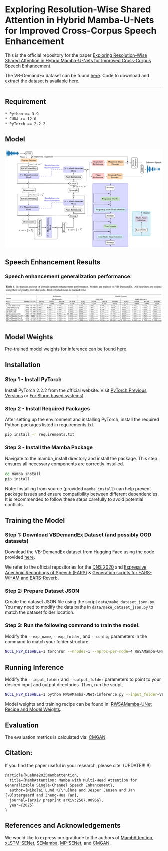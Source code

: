 # Exploring Resolution-Wise Shared Attention in Hybrid Mamba-U-Nets for Improved Cross-Corpus Speech Enhancement
This is the official repository for the paper [Exploring Resolution-Wise Shared Attention in Hybrid Mamba-U-Nets for Improved Cross-Corpus Speech Enhancement](https://arxiv.org/abs/2507.00966v1).

The VB-DemandEx dataset can be found [here](https://huggingface.co/datasets/NikolaiKyhne/VB-DemandEx). Code to download and extract the dataset is available [here](https://github.com/NikolaiKyhne/RWSAMamba-UNet/blob/main/download_dataset.py).

---


## Requirement
    * Python >= 3.9
    * CUDA >= 12.0
    * PyTorch == 2.2.2

## Model

![RWSAMamba-UNet](https://github.com/NikolaiKyhne/RWSAMamba-UNet/blob/main/imgs/RWSA-MambaUNet.jpg)

## Speech Enhancement Results
### Speech enhancement generalization performance:
![VBDEMANDEx_Results](https://github.com/NikolaiKyhne/RWSAMamba-UNet/blob/main/imgs/results.jpg)

## Model Weights

Pre-trained model weights for inference can be found [here](https://github.com/NikolaiKyhne/RWSAMamba-UNet/tree/main/checkpoints).
## Installation

### Step 1 - Install PyTorch

Install PyTorch 2.2.2 from the official website. Visit [PyTorch Previous Versions](https://pytorch.org/get-started/previous-versions/) or [For Slurm based systems](https://hub.docker.com/r/pytorch/pytorch/tags)).

### Step 2 - Install Required Packages

After setting up the environment and installing PyTorch, install the required Python packages listed in requirements.txt.

```bash
pip install -r requirements.txt
```

### Step 3 - Install the Mamba Package

Navigate to the mamba_install directory and install the package. This step ensures all necessary components are correctly installed.

```bash
cd mamba_install
pip install .
```

Note: Installing from source (provided `mamba_install`) can help prevent package issues and ensure compatibility between different dependencies. It is recommended to follow these steps carefully to avoid potential conflicts.

## Training the Model

### Step 1: Download VBDemandEx Dataset (and possibly OOD datasets)
Download the VB-DemandEx dataset from Hugging Face using the code provided [here](https://github.com/NikolaiKyhne/MambAttention/blob/main/download_dataset.py).

We refer to the official repositories for the [DNS 2020](https://github.com/microsoft/DNS-Challenge/tree/interspeech2020/master) and [Expressive Anechoic Recordings of Speech (EARS)](https://github.com/facebookresearch/ears_dataset) & [Generation scripts for EARS-WHAM and EARS-Reverb](https://github.com/sp-uhh/ears_benchmark).

### Step 2: Prepare Dataset JSON

Create the dataset JSON file using the script `data/make_dataset_json.py`. You may need to modify the data paths in `data/make_dataset_json.py` to match the dataset folder location.

### Step 3: Run the following command to train the model.

Modify the `--exp_name`, `--exp_folder`, and `--config` parameters in the command to match your folder structure.

```bash
NCCL_P2P_DISABLE=1 torchrun --nnodes=1 --nproc-per-node=4 RWSAMamba-UNet/train.py --exp_name=seed3441 --exp_folder=results/ --config=RWSAMamba-UNet/checkpoints/RWSA_s.yaml
```

## Running Inference

Modify the `--input_folder` and `--output_folder` parameters to point to your desired input and output directories. Then, run the script.

```bash
NCCL_P2P_DISABLE=1 python RWSAMamba-UNet/inference.py --input_folder=VB-DemandEx/noisy_test --output_folder=output --checkpoint_file=results/g_00xxxxxx.pth --config=RWSAMamba-UNet/checkpoints/RWSA_s.yaml
```

Model weights and training recipe can be found in: [RWSAMamba-UNet Recipe and Model Weights](https://github.com/NikolaiKyhne/RWSAMamba-UNet/tree/main/checkpoints).

## Evaluation
The evaluation metrics is calculated via: [CMGAN](https://github.com/ruizhecao96/CMGAN/blob/main/src/tools/compute_metrics.py)  


## Citation:
If you find the paper useful in your research, please cite: (UPDATE!!!!!!) 
```
@article{kuehne2025mambattention,
  title={MambAttention: Mamba with Multi-Head Attention for Generalizable Single-Channel Speech Enhancement},
  author={Nikolai Lund K{\"u}hne and Jesper Jensen and Jan {\O}stergaard and Zheng-Hua Tan},
  journal={arXiv preprint arXiv:2507.00966},
  year={2025}
}
```

## References and Acknowledgements
We would like to express our gratitude to the authors of [MambAttention](https://github.com/NikolaiKyhne/MambAttention), [xLSTM-SENet](https://github.com/NikolaiKyhne/xLSTM-SENet), [SEMamba](https://github.com/RoyChao19477/SEMamba), [MP-SENet](https://github.com/yxlu-0102/MP-SENet/tree/main), and [CMGAN](https://github.com/ruizhecao96/CMGAN).

